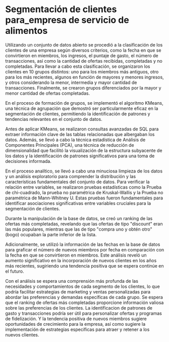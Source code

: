 # Segmentación de clientes para_empresa de servicio de alimentos
Utilizando un conjunto de datos abierto se procedió a la clasificación de los clientes de una empresa según diversos criterios, como la fecha en que se convirtieron en miembros, los ingresos, el puntaje de gasto, el número de transacciones, así como la cantidad de ofertas recibidas, completadas y no completadas. Para llevar a cabo esta clasificación, se organizaron los clientes en 10 grupos distintos: uno para los miembros más antiguos, otro para los más recientes, algunos en función de mayores y menores ingresos, y otros considerando la menor, intermedia y mayor cantidad de transacciones. Finalmente, se crearon grupos diferenciados por la mayor y menor cantidad de ofertas completadas. 

En el proceso de formación de grupos, se implementó el algoritmo KMeans, una técnica de agrupación que demostró ser particularmente eficaz en la segmentación de clientes, permitiendo la identificación de patrones y tendencias relevantes en el conjunto de datos.

Antes de aplicar KMeans, se realizaron consultas avanzadas de SQL para extraer información clave de las tablas relacionadas que albergaban los datos. Además, se llevó a cabo la técnica estadística de Análisis de Componentes Principales (PCA), una técnica de reducción de dimensionalidad que facilitó la visualización de la estructura subyacente de los datos y la identificación de patrones significativos para una toma de decisiones informada.

En el proceso analítico, se llevó a cabo una minuciosa limpieza de los datos y un análisis exploratorio para comprender la distribución y las características fundamentales del conjunto de datos. Para verificar la relación entre variables, se realizaron pruebas estadísticas como la Prueba de chi-cuadrado, la prueba no paramétrica de Kruskal-Wallis y la Prueba no paramétrica de Mann-Whitney U. Estas pruebas fueron fundamentales para identificar asociaciones significativas entre variables cruciales para la segmentación de clientes.

Durante la manipulación de la base de datos, se creó un ranking de las ofertas más completadas, revelando que las ofertas de tipo "discount" eran las más populares, mientras que las de tipo "compra uno y obtén otro" (bogo) ocupaban la parte inferior de la lista.

Adicionalmente, se utilizó la información de las fechas en la base de datos para graficar el número de nuevos miembros por fecha en comparación con la fecha en que se convirtieron en miembros. Este análisis reveló un aumento significativo en la incorporación de nuevos clientes en los años más recientes, sugiriendo una tendencia positiva que se espera continúe en el futuro.

Con el análisis se espera una comprensión más profunda de las necesidades y comportamientos de cada segmento de los clientes, lo que podría facilitar estrategias de marketing y ventas personalizadas para abordar las preferencias y demandas específicas de cada grupo. Se espera que el ranking de ofertas más completadas proporcione información valiosa sobre las preferencias de los clientes. La identificacion de patrones de gasto y transacciones podría ser útil para personalizar ofertas y programas de fidelización. Y la tendencia positiva de nuevos miembros sugiere oportunidades de crecimiento para la empresa, así como sugiere la implementación de estrategias específicas para atraer y retener a los nuevos clientes.

